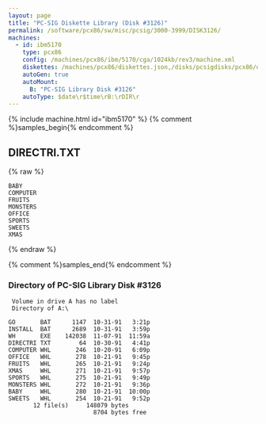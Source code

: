 ```yaml
---
layout: page
title: "PC-SIG Diskette Library (Disk #3126)"
permalink: /software/pcx86/sw/misc/pcsig/3000-3999/DISK3126/
machines:
  - id: ibm5170
    type: pcx86
    config: /machines/pcx86/ibm/5170/cga/1024kb/rev3/machine.xml
    diskettes: /machines/pcx86/diskettes.json,/disks/pcsigdisks/pcx86/diskettes.json
    autoGen: true
    autoMount:
      B: "PC-SIG Library Disk #3126"
    autoType: $date\r$time\rB:\rDIR\r
---
```


{% include machine.html id="ibm5170" %}
{% comment %}samples_begin{% endcomment %}

## DIRECTRI.TXT

{% raw %}
```
BABY
COMPUTER
FRUITS
MONSTERS
OFFICE
SPORTS
SWEETS
XMAS
```
{% endraw %}

{% comment %}samples_end{% endcomment %}

### Directory of PC-SIG Library Disk #3126

     Volume in drive A has no label
     Directory of A:\

    GO       BAT      1147  10-31-91   3:21p
    INSTALL  BAT      2689  10-31-91   3:59p
    WH       EXE    142038  11-07-91  11:59a
    DIRECTRI TXT        64  10-30-91   4:41p
    COMPUTER WHL       246  10-20-91   6:09p
    OFFICE   WHL       278  10-21-91   9:45p
    FRUITS   WHL       265  10-21-91   9:24p
    XMAS     WHL       271  10-21-91   9:57p
    SPORTS   WHL       275  10-21-91   9:49p
    MONSTERS WHL       272  10-21-91   9:36p
    BABY     WHL       280  10-21-91  10:00p
    SWEETS   WHL       254  10-21-91   9:52p
           12 file(s)     148079 bytes
                            8704 bytes free
